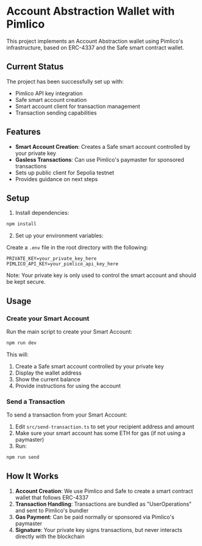 # Account Abstraction Wallet with Pimlico

This project implements an Account Abstraction wallet using Pimlico's infrastructure, based on ERC-4337 and the Safe smart contract wallet.

## Current Status

The project has been successfully set up with:

- Pimlico API key integration
- Safe smart account creation
- Smart account client for transaction management
- Transaction sending capabilities

## Features

- **Smart Account Creation**: Creates a Safe smart account controlled by your private key
- **Gasless Transactions**: Can use Pimlico's paymaster for sponsored transactions
- Sets up public client for Sepolia testnet
- Provides guidance on next steps

## Setup

1. Install dependencies:

```bash
npm install
```

2. Set up your environment variables:

Create a `.env` file in the root directory with the following:

```
PRIVATE_KEY=your_private_key_here
PIMLICO_API_KEY=your_pimlico_api_key_here
```

Note: Your private key is only used to control the smart account and should be kept secure.

## Usage

### Create your Smart Account

Run the main script to create your Smart Account:

```bash
npm run dev
```

This will:
1. Create a Safe smart account controlled by your private key
2. Display the wallet address
3. Show the current balance
4. Provide instructions for using the account

### Send a Transaction

To send a transaction from your Smart Account:

1. Edit `src/send-transaction.ts` to set your recipient address and amount
2. Make sure your smart account has some ETH for gas (if not using a paymaster)
3. Run:

```bash
npm run send
```


## How It Works

1. **Account Creation**: We use Pimlico and Safe to create a smart contract wallet that follows ERC-4337
2. **Transaction Handling**: Transactions are bundled as "UserOperations" and sent to Pimlico's bundler
3. **Gas Payment**: Can be paid normally or sponsored via Pimlico's paymaster
4. **Signature**: Your private key signs transactions, but never interacts directly with the blockchain